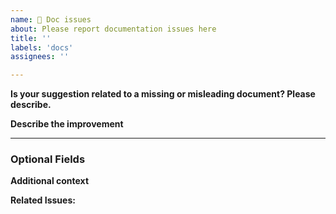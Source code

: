 ```yaml
---
name: 📕 Doc issues
about: Please report documentation issues here
title: ''
labels: 'docs'
assignees: ''

---
```


**Is your suggestion related to a missing or misleading document? Please describe.**
<!-- A clear and concise description of what the problem is. Ex: I couldn't find how to do [...] -->

**Describe the improvement**
<!-- A clear and concise description of what you want to happen, what needs to be updated. -->

---

### Optional Fields

**Additional context**
<!-- Add any other context or screenshots about the document issue or suggestion. -->

**Related Issues:**
<!-- Any related issues from this/other repositories-->
